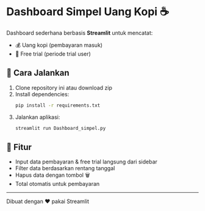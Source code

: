 # Dashboard Simpel Uang Kopi ☕️

Dashboard sederhana berbasis **Streamlit** untuk mencatat:

- 💰 Uang kopi (pembayaran masuk)
- 🎁 Free trial (periode trial user)

## 🚀 Cara Jalankan

1. Clone repository ini atau download zip
2. Install dependencies:
   ```bash
   pip install -r requirements.txt
   ```
3. Jalankan aplikasi:
   ```bash
   streamlit run Dashboard_simpel.py
   ```

## 📌 Fitur

- Input data pembayaran & free trial langsung dari sidebar
- Filter data berdasarkan rentang tanggal
- Hapus data dengan tombol 🗑️
- Total otomatis untuk pembayaran

---
Dibuat dengan ❤️ pakai Streamlit
